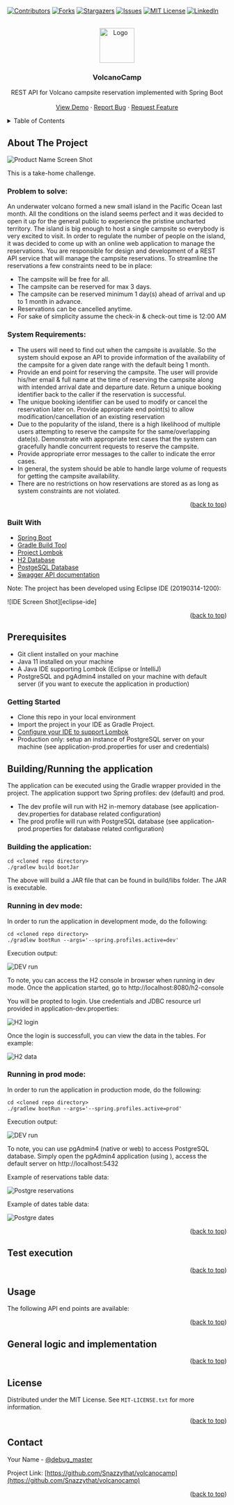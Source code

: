 <div id="top"></div>

[![Contributors][contributors-shield]][contributors-url]
[![Forks][forks-shield]][forks-url]
[![Stargazers][stars-shield]][stars-url]
[![Issues][issues-shield]][issues-url]
[![MIT License][license-shield]][license-url]
[![LinkedIn][linkedin-shield]][linkedin-url]

<!-- PROJECT LOGO -->
<br />
<div align="center">
  <a href="https://github.com/Snazzythat/volcanocamp">
    <img src="readme-content/volcano-logo.png" alt="Logo" width="80" height="80">
  </a>

<h3 align="center">VolcanoCamp</h3>

  <p align="center">
    REST API for Volcano campsite reservation implemented with Spring Boot
    <br />
    <br />
    <a href="https://github.com/Snazzythat/volcanocamp">View Demo</a>
    ·
    <a href="https://github.com/Snazzythat/volcanocamp/issues">Report Bug</a>
    ·
    <a href="https://github.com/Snazzythat/volcanocamp/issues">Request Feature</a>
  </p>
</div>

<!-- TABLE OF CONTENTS -->
<details>
  <summary>Table of Contents</summary>
  <ol>
    <li>
      <a href="#about-the-project">About The Project</a>
      <ul>
        <li><a href="#built-with">Built With</a></li>
      </ul>
    </li>
    <li>
      <a href="#getting-started">Getting Started</a>
      <ul>
        <li><a href="#prerequisites">Prerequisites</a></li>
        <li><a href="#installation">Installation</a></li>
      </ul>
    </li>
    <li><a href="#usage">Usage</a></li>
    <li><a href="#roadmap">Roadmap</a></li>
    <li><a href="#contributing">Contributing</a></li>
    <li><a href="#license">License</a></li>
    <li><a href="#contact">Contact</a></li>
  </ol>
</details>


<!-- ABOUT THE PROJECT -->
## About The Project

![Product Name Screen Shot][product-screenshot]

This is a take-home challenge.

### Problem to solve:

An underwater volcano formed a new small island in the Pacific Ocean last month. All the conditions on the island seems perfect and it was decided to open it up for the general public to experience the pristine uncharted territory. The island is big enough to host a single campsite so everybody is very excited to visit. In order to regulate the number of people on the island, it
was decided to come up with an online web application to manage the reservations. You are responsible for design and development of a REST API service that will manage the campsite reservations.
To streamline the reservations a few constraints need to be in place:

- The campsite will be free for all.
- The campsite can be reserved for max 3 days.
- The campsite can be reserved minimum 1 day(s) ahead of arrival and up to 1 month in advance.
- Reservations can be cancelled anytime.
- For sake of simplicity assume the check-in & check-out time is 12:00 AM

### System Requirements:

- The users will need to find out when the campsite is available. So the system should expose an API to provide information of the
availability of the campsite for a given date range with the default being 1 month.
- Provide an end point for reserving the campsite. The user will provide his/her email & full name at the time of reserving the campsite
along with intended arrival date and departure date. Return a unique booking identifier back to the caller if the reservation is successful.
- The unique booking identifier can be used to modify or cancel the reservation later on. Provide appropriate end point(s) to allow
modification/cancellation of an existing reservation
- Due to the popularity of the island, there is a high likelihood of multiple users attempting to reserve the campsite for the same/overlapping
date(s). Demonstrate with appropriate test cases that the system can gracefully handle concurrent requests to reserve the campsite.
- Provide appropriate error messages to the caller to indicate the error cases.
- In general, the system should be able to handle large volume of requests for getting the campsite availability.
- There are no restrictions on how reservations are stored as as long as system constraints are not violated.

<p align="right">(<a href="#top">back to top</a>)</p>

### Built With

* [Spring Boot](https://spring.io/projects/spring-boot)
* [Gradle Build Tool](https://gradle.org/)
* [Project Lombok](https://projectlombok.org/)
* [H2 Database](https://www.h2database.com/html/main.html)
* [PostgeSQL Database](https://www.postgresql.org/)
* [Swagger API documentation](https://swagger.io/specification/)

Note: The project has been developed using Eclipse IDE (20190314-1200):

![IDE Screen Shot][eclipse-ide]

<p align="right">(<a href="#top">back to top</a>)</p>

## Prerequisites

- Git client installed on your machine
- Java 11 installed on your machine
- A Java IDE supporting Lombok (Eclipse or IntelliJ)
- PostgreSQL and pgAdmin4 installed on your machine with default server (if you want to execute the application in production)

<!-- GETTING STARTED -->
### Getting Started
- Clone this repo in your local environment
- Import the project in your IDE as Gradle Project.
- [Configure your IDE to support Lombok](https://www.baeldung.com/lombok-ide)
- Production only: setup an instance of PostgreSQL server on your machine (see application-prod.properties for user and credentials)


## Building/Running the application

The application can be executed using the Gradle wrapper provided in the project. The application support two Spring profiles: dev (default) and prod.

- The dev profile will run with H2 in-memory database (see application-dev.properties for database related configuration)
- The prod profile will run with PostgreSQL database (see application-prod.properties for database related configuration)

### Building the application:
```
cd <cloned repo directory>
./gradlew build bootJar
```
The above will build a JAR file that can be found in build/libs folder. The JAR is executable.

### Running in dev mode:
In order to run the application in development mode, do the following:
```
cd <cloned repo directory>
./gradlew bootRun --args='--spring.profiles.active=dev'
```
Execution output:

![DEV run][dev-run]

To note, you can access the H2 console in browser when running in dev mode. Once the application started, go to http://localhost:8080/h2-console

You will be propted to login. Use credentials and JDBC resource url provided in application-dev.properties:

![H2 login][h2-login]

Once the login is successfull, you can view the data in the tables. For example:

![H2 data][h2-console]


### Running in prod mode:
In order to run the application in production mode, do the following:
```
cd <cloned repo directory>
./gradlew bootRun --args='--spring.profiles.active=prod'
```
Execution output:

![DEV run][prod-run]

To note, you can use pgAdmin4 (native or web) to access PostgreSQL database. Simply open the pgAdmin4 application (using ), access the default server on http://localhost:5432

Example of reservations table data:

![Postgre reservations][reservations-postgresql]


Example of dates table data:

![Postgre dates][dates-postgresql]

<p align="right">(<a href="#top">back to top</a>)</p>


## Test execution

<!-- TODO -->

<!-- USAGE EXAMPLES -->

<p align="right">(<a href="#top">back to top</a>)</p>


## Usage

<!-- TODO -->
The following API end points are available:

<p align="right">(<a href="#top">back to top</a>)</p>


## General logic and implementation

<!-- TODO -->

<p align="right">(<a href="#top">back to top</a>)</p>


<!-- LICENSE -->
## License

Distributed under the MIT License. See `MIT-LICENSE.txt` for more information.

<p align="right">(<a href="#top">back to top</a>)</p>


<!-- CONTACT -->
## Contact

Your Name - [@debug_master](https://twitter.com/debug_master)

Project Link: [https://github.com/Snazzythat/volcanocamp](https://github.com/Snazzythat/volcanocamp)

<p align="right">(<a href="#top">back to top</a>)</p>


<!-- MARKDOWN LINKS & IMAGES -->
<!-- https://www.markdownguide.org/basic-syntax/#reference-style-links -->
[contributors-shield]: https://img.shields.io/github/contributors/Snazzythat/volcanocamp.svg?style=for-the-badge
[contributors-url]: https://github.com/Snazzythat/volcanocamp/graphs/contributors
[forks-shield]: https://img.shields.io/github/forks/Snazzythat/volcanocamp.svg?style=for-the-badge
[forks-url]: https://github.com/Snazzythat/volcanocamp/network/members
[stars-shield]: https://img.shields.io/github/stars/Snazzythat/volcanocamp.svg?style=for-the-badge
[stars-url]: https://github.com/Snazzythat/volcanocamp/stargazers
[issues-shield]: https://img.shields.io/github/issues/Snazzythat/volcanocamp.svg?style=for-the-badge
[issues-url]: https://github.com/Snazzythat/volcanocamp/issues
[license-shield]: https://img.shields.io/github/license/Snazzythat/volcanocamp.svg?style=for-the-badge
[license-url]: https://github.com/Snazzythat/volcanocamp/blob/master/MIT-LICENSE.txt
[linkedin-shield]: https://img.shields.io/badge/-LinkedIn-black.svg?style=for-the-badge&logo=linkedin&colorB=555
[linkedin-url]: https://linkedin.com/in/roman-andoni-6584b493
[product-screenshot]: ./readme-content/swagger-main.png
[ide-screenshot]: ./readme-content/eclipse-ide.png
[dev-run]: ./readme-content/start-with-dev.png
[prod-run]: ./readme-content/start-with-prod.png
[h2-login]: ./readme-content/h2-console-login.png
[h2-console]: ./readme-content/h2-console-login.png
[reservations-postgresql]: ./readme-content/reservations-postgres.png
[dates-postgresql]: ./readme-content/dates-postgres.png
